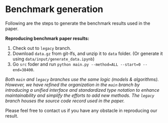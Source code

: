 <!--
Author: <Chuanyu> (skewcy@gmail.com)
benchmark.md (c) 2023
Desc: description
Created:  2023-11-28T21:00:28.491Z
-->


# Benchmark generation

Following are the steps to generate the benchmark results used in the paper.

**Reproducing benchmark paper results:**

1. Check out to `legacy` branch.
2. Download `data.gz` from git-lfs, and unzip it to `data` folder. (Or generate it using `data/input/generate_data.ipynb`)
3. Go `src` foder and run `python main.py --method=ALL --start=0 --end=38400`.

*Both `main` and `legacy` branches use the same logic (models & algorithms). However, we have refined the organization in the `main` branch by introducing a unified interface and standardized type notation to enhance maintainability and simplify the efforts to add new methods. The `legacy` branch houses the source code record used in the paper.*

Please feel free to contact us if you have any obstacle in reproducing our result.